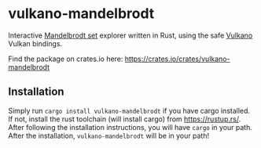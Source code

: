 # vulkano-mandelbrodt
Interactive [Mandelbrodt set](https://en.wikipedia.org/wiki/Mandelbrot_set) explorer
written in Rust, using the safe [Vulkano](https://vulkano.rs/) Vulkan bindings.

Find the package on crates.io here: https://crates.io/crates/vulkano-mandelbrodt

## Installation
Simply run `cargo install vulkano-mandelbrodt` if you have cargo installed.
If not, install the rust toolchain (will install cargo) from https://rustup.rs/. After following
the installation instructions, you will have `cargo` in your path.
After the installation, `vulkano-mandelbrodt` will be in your path!
